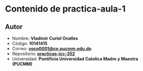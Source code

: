# Contenido de practica-aula-1

## Autor
* Nombre: **Vladimir Curiel Ovalles**
* Código: **10141415**
* Correo: **voco0001@ce.pucmm.edu.do**
* Repositorio: **[practicas-icc-352](https://github.com/NightmareVCO/practicas-icc-352/tree/main/practica-en-aula-1)**
* Universidad: **Pontificia Universidad Catolica Madre y Maestra (PUCMM)**
